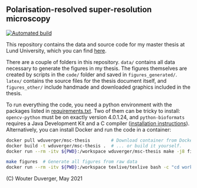Polarisation-resolved super-resolution microscopy
---

[![Automated build](https://github.com/wduverger/msc-thesis/actions/workflows/main.yml/badge.svg)](https://github.com/wduverger/msc-thesis/actions/workflows/main.yml)

This repository contains the data and source code for my master thesis  at Lund University, 
which you can find [here](/MSc%20thesis%20Wouter%20Duverger.pdf). 

There are a couple of folders in this repository. `data/` contains all data necessary to generate the figures in my thesis. The figures themselves are created by scripts in the `code/` folder and saved in `figures_generated/`. `latex/` contains the source files for the thesis document itself, and `figures_other/` include handmade and downloaded graphics included in the thesis.

To run everything the code, you need a python environment with the packages listed in [requirements.txt](requirements.txt). Two of them can be tricky to install: `opencv-python` must be on exactly version 4.0.1.24, and `python-bioformats` requires a Java Development Kit and a C compiler ([installation instructions](https://pythonhosted.org/javabridge/installation.html)). Alternatively, you can install Docker and run the code in a container:

```bash
docker pull wduverger/msc-thesis        # Download container from Docker Hub,
docker build -t wduverger/msc-thesis .  # ... or build it yourself.
docker run --rm -itv ${PWD}:/workspace wduverger/msc-thesis make -j8 figures

make figures  # Generate all figures from raw data
docker run --rm -itv ${PWD}:/workspace texlive/texlive bash -c "cd workspace && make thesis"
```

(C) Wouter Duverger, May 2021